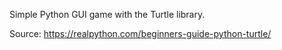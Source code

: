 Simple Python GUI game with the Turtle library.

Source: https://realpython.com/beginners-guide-python-turtle/
